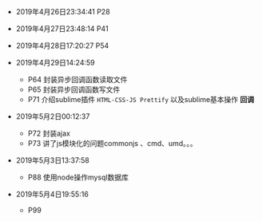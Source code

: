 - 2019年4月26日23:34:41    P28

- 2019年4月27日23:48:14    P41

- 2019年4月28日17:20:27    P54

- 2019年4月29日14:24:59   
  - P64 封装异步回调函数读取文件
  - P65 封装异步回调函数写文件
  - P71 介绍sublime插件 `HTML-CSS-JS Prettify` 以及sublime基本操作   **回调**

- 2019年5月2日00:12:37
  - P72 封装ajax
  - P73 讲了js模块化的问题commonjs 、cmd、umd。。。

- 2019年5月3日13:37:58
  - P88 使用node操作mysql数据库

- 2019年5月4日19:55:16
  - P99 